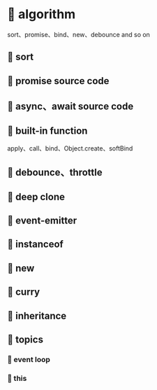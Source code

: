 # 🍛 algorithm

sort、promise、bind、new、debounce and so on

## 🍖 sort

## 🦴 promise source code

## 🍗 async、await source code

## 🦴 built-in function

apply、call、bind、Object.create、softBind

## 🍗 debounce、throttle

## 🍗 deep clone

## 🍗 event-emitter

## 🦴 instanceof

## 🦴 new

## 🦴 curry

## 🦴 inheritance

## 🥘 topics

### 🧀 event loop

### 🥞 this

